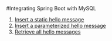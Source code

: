 #Integrating Spring Boot with MySQL


1. [Insert a static hello message](http://cs5200-fall2019-rastogi-proj2.us-east-1.elasticbeanstalk.com/api/hello/insert)
2. [Insert a parameterized hello message](http://cs5200-fall2019-rastogi-proj2.us-east-1.elasticbeanstalk.com/api/hello/insert/Enter%20Some%20Message)
3. [Retrieve all hello messages](http://cs5200-fall2019-rastogi-proj2.us-east-1.elasticbeanstalk.com/api/hello/select/all)

